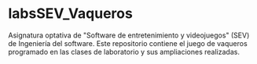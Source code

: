 # labsSEV_Vaqueros
Asignatura optativa de "Software de entretenimiento y videojuegos" (SEV) de Ingeniería del software. Este repositorio contiene el juego de vaqueros programado en las clases de laboratorio y sus ampliaciones realizadas.

